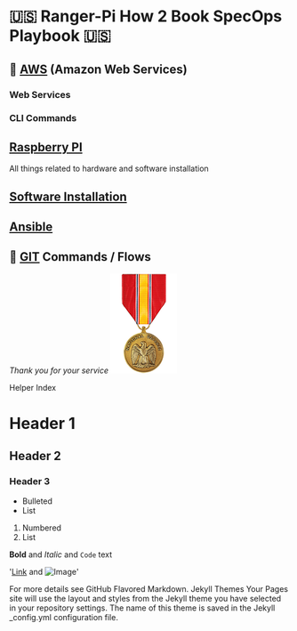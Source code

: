 # 🇺🇸 Ranger-Pi How 2 Book SpecOps Playbook 🇺🇸


## 🚀 [AWS](/AWS/index.html) (Amazon Web Services)

### Web Services

### CLI Commands

## [Raspberry PI](/RaspberryPI/index.html)
All things related to hardware and software installation
## [Software Installation](/SOFTWARE/index.html)
## [Ansible](/SOFTWARE/ansible.md)

## 🚀 [GIT](/GIT/index.html) Commands / Flows
*_Thank you for your service_*
![ndm](./images/NDM.png)

Helper Index

# Header 1
## Header 2
### Header 3

- Bulleted
- List

1. Numbered
2. List

**Bold** and _Italic_ and `Code` text

'[Link](url) and ![Image](src)'

For more details see GitHub Flavored Markdown.
Jekyll Themes
Your Pages site will use the layout and styles from the Jekyll theme you have selected in your repository settings. The name of this theme is saved in the Jekyll _config.yml configuration file.
